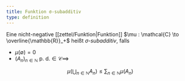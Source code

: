 ```yaml
---
title: Funktion σ-subadditiv
type: definition
---
```


Eine nicht-negative [[zettel/Funktion|Funktion]] $\mu : \mathcal{C} \to \overline{\mathbb{R}}_+$ heißt *$\sigma$-subadditiv*, falls
- $\mu(\emptyset) = 0$
- $(A_n)_{n \in \mathbb{N}} \text{ p. d.} \in \mathcal{C} \implies$

$$
	\mu\left( \bigcup_{n \in \mathbb{N}} A_n \right) \le  \sum_{n \in \mathbb{N}} \mu(A_n)
$$